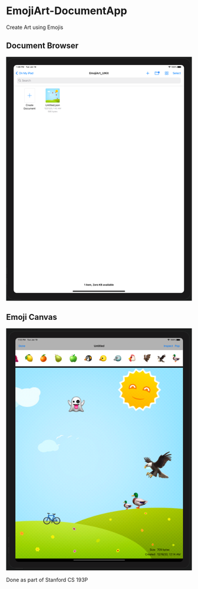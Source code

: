 # EmojiArt-DocumentApp

Create Art using Emojis

## Document Browser
![Scalding Logo](https://github.com/milano95a/EmojiArt-DocumentApp/blob/main/EmojiArt%20DocumentApp/Supporting%20Files/browser.png)
## Emoji Canvas
![Scalding Logo](https://github.com/milano95a/EmojiArt-DocumentApp/blob/main/EmojiArt%20DocumentApp/Supporting%20Files/document.png)

Done as part of Stanford CS 193P
